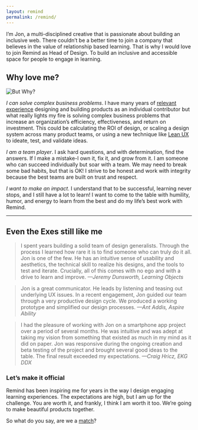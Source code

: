 ```yaml
---
layout: remind
permalink: /remind/
---
```


I’m Jon, a multi-disciplined creative that is passionate about building an inclusive web. There couldn’t be a better time to join a company that believes in the value of relationship based learning. That is why I would love to join Remind as Head of Design. To build an inclusive and accessible space for people to engage in learning.

## Why love me?

<image src="/assets/images/but-why.gif" alt="But Why?" class="right"/>

_I can solve complex business problems_. I have many years of [relevant experience](/resume) designing and building products as an individual contributor but what really lights my fire is solving complex business problems that increase an organization’s efficiency, effectiveness, and return on investment. This could be calculating the ROI of design, or scaling a design system across many product teams, or using a new technique like [Lean UX](https://www.interaction-design.org/literature/article/a-simple-introduction-to-lean-ux) to ideate, test, and validate ideas.

_I am a team player_. I ask hard questions, and with determination, find the answers. If I make a mistake-I own it, fix it, and grow from it. I am someone who can succeed individually but soar with a team. We may need to break some bad habits, but that is OK! I strive to be honest and work with integrity because the best teams are built on trust and respect.

_I want to make an impact_.  I understand that to be successful, learning never stops, and I still have a lot to learn! I want to come to the table with humility, humor, and energy to learn from the best and do my life’s best work with Remind.

----

## Even the Exes still like me

> I spent years building a solid team of design generalists. Through the process I learned how rare it is to find someone who can truly do it all. Jon is one of the few. He has an intuitive sense of usability and aesthetics, the technical skill to realize his designs, and the tools to test and iterate. Crucially, all of this comes with no ego and with a drive to learn and improve. <cite>—Jeremy Dunsworth, Learning Objects</cite>

> Jon is a great communicator. He leads by listening and teasing out underlying UX issues. In a recent engagement, Jon guided our team through a very productive design cycle. We produced a working prototype and simplified our design processes. <cite>—Ant Addis, Aspire Ability</cite>

> I had the pleasure of working with Jon on a smartphone app project over a period of several months.  He was intuitive and was adept at taking my vision from something that existed as much in my mind as it did on paper.  Jon was responsive during the ongoing creation and beta testing of the project and brought several good ideas to the table.  The final result exceeded my expectations. <cite>—Craig Hricz, EKG DDX</cite>

### Let’s make it official

Remind has been inspiring me for years in the way I design engaging learning experiences. The expectations are high, but I am up for the challenge. You are worth it, and frankly, I think I am worth it too. We’re going to make beautiful products together.

So what do you say, are we a [match](#intro)?

